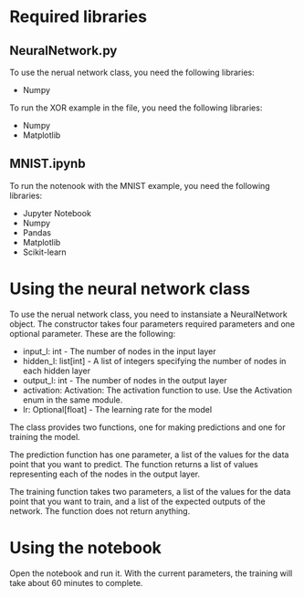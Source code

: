 # Required libraries
## NeuralNetwork.py
To use the nerual network class, you need the following libraries:
* Numpy

To run the XOR example in the file, you need the following libraries:
* Numpy
* Matplotlib

## MNIST.ipynb
To run the notenook with the MNIST example, you need the following libraries:
* Jupyter Notebook
* Numpy
* Pandas
* Matplotlib
* Scikit-learn

# Using the neural network class
To use the nerual network class, you need to instansiate a NeuralNetwork object. The constructor takes four parameters required parameters and one optional parameter. These are the following:
* input_l: int - The number of nodes in the input layer
* hidden_l: list[int] - A list of integers specifying the number of nodes in each hidden layer
* output_l: int - The number of nodes in the output layer
* activation: Activation: The activation function to use. Use the Activation enum in the same module.
* lr: Optional[float] - The learning rate for the model

The class provides two functions, one for making predictions and one for training the model.

The prediction function has one parameter, a list of the values for the data point that you want to predict. The function returns a list of values representing each of the nodes in the output layer.

The training function takes two parameters, a list of the values for the data point that you want to train, and a list of the expected outputs of the network. The function does not return anything.

# Using the notebook
Open the notebook and run it. With the current parameters, the training will take about 60 minutes to complete.
